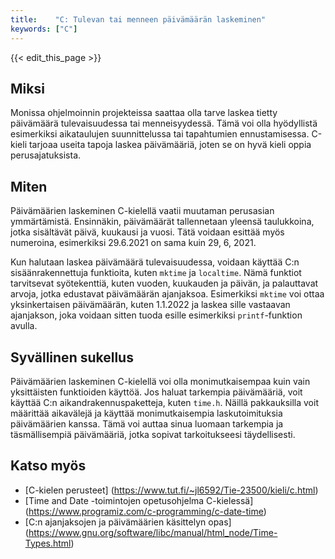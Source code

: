 ```yaml
---
title:    "C: Tulevan tai menneen päivämäärän laskeminen"
keywords: ["C"]
---
```


{{< edit_this_page >}}

## Miksi

Monissa ohjelmoinnin projekteissa saattaa olla tarve laskea tietty päivämäärä tulevaisuudessa tai menneisyydessä. Tämä voi olla hyödyllistä esimerkiksi aikataulujen suunnittelussa tai tapahtumien ennustamisessa. C-kieli tarjoaa useita tapoja laskea päivämääriä, joten se on hyvä kieli oppia perusajatuksista.

## Miten

Päivämäärien laskeminen C-kielellä vaatii muutaman perusasian ymmärtämistä. Ensinnäkin, päivämäärät tallennetaan yleensä taulukkoina, jotka sisältävät päivä, kuukausi ja vuosi. Tätä voidaan esittää myös numeroina, esimerkiksi 29.6.2021 on sama kuin 29, 6, 2021. 

Kun halutaan laskea päivämäärä tulevaisuudessa, voidaan käyttää C:n sisäänrakennettuja funktioita, kuten `mktime` ja `localtime`. Nämä funktiot tarvitsevat syötekenttiä, kuten vuoden, kuukauden ja päivän, ja palauttavat arvoja, jotka edustavat päivämäärän ajanjaksoa. Esimerkiksi `mktime` voi ottaa yksinkertaisen päivämäärän, kuten 1.1.2022 ja laskea sille vastaavan ajanjakson, joka voidaan sitten tuoda esille esimerkiksi `printf`-funktion avulla.

## Syvällinen sukellus

Päivämäärien laskeminen C-kielellä voi olla monimutkaisempaa kuin vain yksittäisten funktioiden käyttöä. Jos haluat tarkempia päivämääriä, voit käyttää C:n aikandrakennuspaketteja, kuten `time.h`. Näillä pakkauksilla voit määrittää aikavälejä ja käyttää monimutkaisempia laskutoimituksia päivämäärien kanssa. Tämä voi auttaa sinua luomaan tarkempia ja täsmällisempiä päivämääriä, jotka sopivat tarkoitukseesi täydellisesti.

## Katso myös

- [C-kielen perusteet] (https://www.tut.fi/~jl6592/Tie-23500/kieli/c.html)
- [Time and Date -toimintojen opetusohjelma C-kielessä] (https://www.programiz.com/c-programming/c-date-time)
- [C:n ajanjaksojen ja päivämäärien käsittelyn opas] (https://www.gnu.org/software/libc/manual/html_node/Time-Types.html)